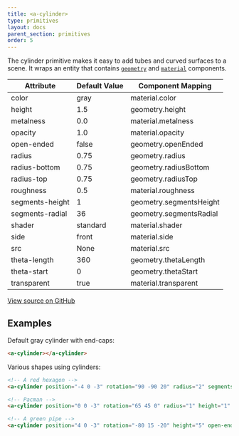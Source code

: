 ```yaml
---
title: <a-cylinder>
type: primitives
layout: docs
parent_section: primitives
order: 5
---
```


The cylinder primitive makes it easy to add tubes and curved surfaces to a scene. It wraps an entity that contains [`geometry`](../components/geometry.html) and [`material`](../components/material.html) components.

| Attribute           | Default Value  | Component Mapping                                                  |
| ------------------- | -------------- | ------------------------------------------------------------------ |
| color               | gray           | material.color                                                     |
| height              | 1.5            | geometry.height                                                    |
| metalness           | 0.0            | material.metalness                                                 |
| opacity             | 1.0            | material.opacity                                                   |
| open-ended          | false          | geometry.openEnded                                                 |
| radius              | 0.75           | geometry.radius                                                    |
| radius-bottom       | 0.75           | geometry.radiusBottom                                              |
| radius-top          | 0.75           | geometry.radiusTop                                                 |
| roughness           | 0.5            | material.roughness                                                 |
| segments-height     | 1              | geometry.segmentsHeight                                            |
| segments-radial     | 36             | geometry.segmentsRadial                                            |
| shader              | standard       | material.shader                                                    |
| side                | front          | material.side                                                      |
| src                 | None           | material.src                                                       |
| theta-length        | 360            | geometry.thetaLength                                               |
| theta-start         | 0              | geometry.thetaStart                                                |
| transparent         | true           | material.transparent                                               |

[View source on GitHub](https://github.com/aframevr/aframe/blob/master/elements/templates/a-cylinder.html)

## Examples

Default gray cylinder with end-caps:

```html
<a-cylinder></a-cylinder>
```

Various shapes using cylinders:

```html
<!-- A red hexagon -->
<a-cylinder position="-4 0 -3" rotation="90 -90 20" radius="2" segments-radial="8" color="red"></a-cylinder>

<!-- Pacman -->
<a-cylinder position="0 0 -3" rotation="65 45 0" radius="1" height="1" theta-start="57" theta-length="286" side="double" color="yellow"></a-cylinder>

<!-- A green pipe -->
<a-cylinder position="4 0 -3" rotation="-80 15 -20" height="5" open-ended="true" color="green"></a-cylinder>
```
